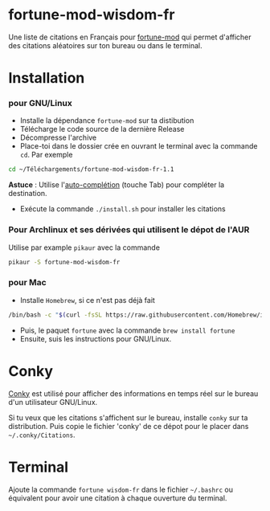 # fortune-mod-wisdom-fr
Une liste de citations en Français pour [fortune-mod](https://github.com/shlomif/fortune-mod) qui permet d'afficher des citations aléatoires sur ton bureau ou dans le terminal.



# Installation
### pour GNU/Linux
* Installe la dépendance `fortune-mod` sur ta distibution
* Télécharge le code source de la dernière Release
* Décompresse l'archive
* Place-toi dans le dossier crée en ouvrant le terminal avec la commande `cd`. Par exemple 
```sh
cd ~/Téléchargements/fortune-mod-wisdom-fr-1.1
```
**Astuce** : Utilise l'[auto-complétion](https://fr.wikipedia.org/wiki/Compl%C3%A8tement_automatique#Interpr%C3%A9teurs_de_commandes) (touche Tab) pour compléter la destination.
* Exécute la commande `./install.sh` pour installer les citations


### Pour Archlinux et ses dérivées qui utilisent le dépot de l'AUR
Utilise par example `pikaur` avec la commande
```sh
pikaur -S fortune-mod-wisdom-fr
```


### pour Mac
* Installe `Homebrew`, si ce n'est pas déjà fait
```sh
/bin/bash -c "$(curl -fsSL https://raw.githubusercontent.com/Homebrew/install/HEAD/install.sh)"
```
* Puis, le paquet `fortune` avec la commande `brew install fortune`
* Ensuite, suis les instructions pour GNU/Linux.



# Conky

[Conky](https://github.com/brndnmtthws/conky) est utilisé pour afficher des informations en temps réel sur le bureau d'un utilisateur GNU/Linux.

Si tu veux que les citations s'affichent sur le bureau, installe `conky` sur ta distribution. Puis copie le fichier 'conky' de ce dépot pour le placer dans `~/.conky/Citations`.



# Terminal

Ajoute la commande `fortune wisdom-fr` dans le fichier `~/.bashrc` ou équivalent pour avoir une citation à chaque ouverture du terminal.


